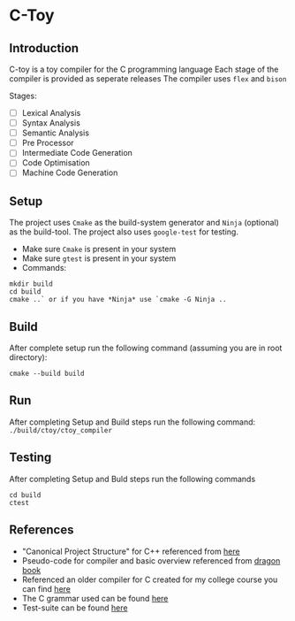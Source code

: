 # C-Toy

## Introduction
C-toy is a toy compiler for the C programming language
Each stage of the compiler is provided as seperate releases
The compiler uses `flex` and `bison` 

Stages:
- [ ] Lexical Analysis
- [ ] Syntax Analysis
- [ ] Semantic Analysis
- [ ] Pre Processor
- [ ] Intermediate Code Generation
- [ ] Code Optimisation
- [ ] Machine Code Generation

## Setup

The project uses `Cmake` as the build-system generator and `Ninja` (optional) as the build-tool.
The project also uses `google-test` for testing.
- Make sure `Cmake` is present in your system
- Make sure `gtest` is present in your system
- Commands:
```
mkdir build
cd build
cmake ..` or if you have *Ninja* use `cmake -G Ninja ..
```

## Build

After complete setup run the following command (assuming you are in root directory):
```
cmake --build build
```

## Run

After completing Setup and Build steps run the following command:
```./build/ctoy/ctoy_compiler```

## Testing

After completing Setup and Buld steps run the following commands

```
cd build
ctest
```

## References

- "Canonical Project Structure" for C++ referenced from [here](http://www.open-std.org/jtc1/sc22/wg21/docs/papers/2018/p1204r0.html)
- Pseudo-code for compiler and basic overview referenced from [dragon book](https://suif.stanford.edu/dragonbook/)
- Referenced an older compiler for C created for my college course you can find [here](https://github.com/sanatan01/CSN-352-Project)
- The C grammar used can be found [here](https://cs.wmich.edu/~gupta/teaching/cs4850/sumII06/The%20syntax%20of%20C%20in%20Backus-Naur%20form.htm)
- Test-suite can be found [here](https://github.com/c-testsuite/c-testsuite)